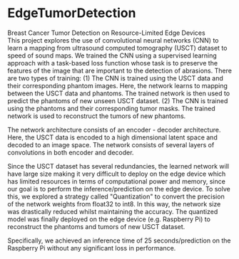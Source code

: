 # EdgeTumorDetection
Breast Cancer Tumor Detection on Resource-Limited Edge Devices  
This project explores the use of convolutional neural networks (CNN) to learn a mapping from ultrasound computed tomography (USCT) dataset to speed of sound maps. We trained the CNN using a supervised learning approach with a task-based loss function whose task is to preserve the features of the image that are important to the detection of abrasions. There are two types of training: (1) The CNN is trained using the USCT data and their corresponding phantom images. Here, the network learns to mapping between the USCT data and phantoms. The trained network is then used to predict the phantoms of new unseen USCT dataset. (2) The CNN is trained using the phantoms and their corresponding tumor masks. The trained network is used to reconstruct the tumors of new phantoms. 

The network architecture consists of an encoder - decoder architecture. Here, the USCT data is encoded to a high dimensional latent space and decoded to an image space. The network consists of several layers of convolutions in both encoder and decoder. 

Since the USCT dataset has several redundancies, the learned network will have large size making it very difficult to deploy on the edge device which has limited resources in terms of computational power and memory, since our goal is to perform the inference/prediction on the edge device. To solve this, we explored a strategy called "Quantization" to convert the precision of the network weights from float32 to int8. In this way, the network size was drastically reduced whilst maintaining the accuracy. The quantized model was finally deployed on the edge device (e.g. Raspberry Pi) to reconstruct the phantoms and tumors of new USCT dataset. 

Specifically, we achieved an inference time of 25 seconds/prediction on the Raspberry Pi without any significant loss in performance. 
